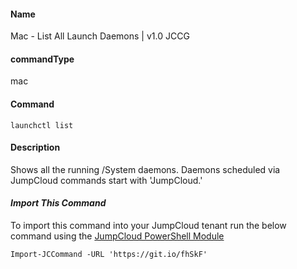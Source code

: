 #### Name

Mac - List All Launch Daemons | v1.0 JCCG

#### commandType

mac

#### Command

```
launchctl list
```

#### Description

Shows all the running /System daemons. Daemons scheduled via JumpCloud commands start with 'JumpCloud.'


#### *Import This Command*

To import this command into your JumpCloud tenant run the below command using the [JumpCloud PowerShell Module](https://github.com/TheJumpCloud/support/wiki/Installing-the-JumpCloud-PowerShell-Module)

```
Import-JCCommand -URL 'https://git.io/fhSkF'
```
